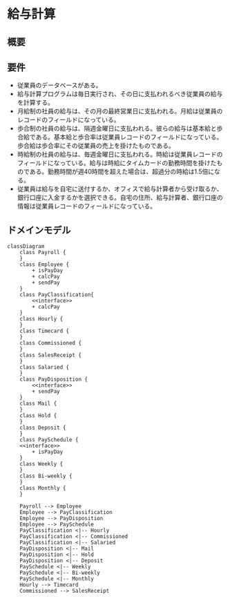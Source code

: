 # 給与計算

## 概要

## 要件

- 従業員のデータベースがある。
- 給与計算プログラムは毎日実行され、その日に支払われるべき従業員の給与を計算する。
- 月給制の社員の給与は、その月の最終営業日に支払われる。月給は従業員のレコードのフィールドになっている。
- 歩合制の社員の給与は、隔週金曜日に支払われる。彼らの給与は基本給と歩合給である。基本給と歩合率は従業員レコードのフィールドになっている。歩合給は歩合率にその従業員の売上を掛けたものである。
- 時給制の社員の給与は、毎週金曜日に支払われる。時給は従業員レコードのフィールドになっている。給与は時給にタイムカードの勤務時間を掛けたものである。勤務時間が週40時間を超えた場合は、超過分の時給は1.5倍になる。
- 従業員は給与を自宅に送付するか、オフィスで給与計算者から受け取るか、銀行口座に入金するかを選択できる。自宅の住所、給与計算者、銀行口座の情報は従業員レコードのフィールドになっている。

## ドメインモデル

```mermaid
classDiagram
    class Payroll {
    }
    class Employee {
        + isPayDay
        + calcPay
        + sendPay
    }
    class PayClassification{
        <<interface>>
        + calcPay
    }
    class Hourly {
    }
    class Timecard {
    }
    class Commissioned {
    }
    class SalesReceipt {
    }
    class Salaried {
    }
    class PayDisposition {
        <<interface>>
        + sendPay
    }
    class Mail {
    }
    class Hold {
    }
    class Deposit {
    }
    class PaySchedule {
    <<interface>>
        + isPayDay
    }
    class Weekly {
    }
    class Bi-weekly {
    }
    class Monthly {
    }
  
    Payroll --> Employee
    Employee --> PayClassification
    Employee --> PayDisposition
    Employee --> PaySchedule
    PayClassification <|-- Hourly
    PayClassification <|-- Commissioned
    PayClassification <|-- Salaried
    PayDisposition <|-- Mail
    PayDisposition <|-- Hold
    PayDisposition <|-- Deposit
    PaySchedule <|-- Weekly
    PaySchedule <|-- Bi-weekly
    PaySchedule <|-- Monthly
    Hourly --> Timecard
    Commissioned --> SalesReceipt

```